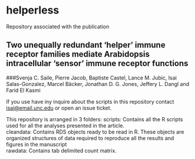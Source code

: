 # helperless
Repository associated with the publication
## Two unequally redundant ‘helper’ immune receptor families mediate Arabidopsis intracellular ‘sensor’ immune receptor functions
###Svenja C. Saile, Pierre Jacob, Baptiste Castel, Lance M. Jubic, Isai Salas-Gonzalez, Marcel Bäcker, Jonathan D. G. Jones, Jeffery L. Dangl and Farid El Kasmi

If you use have iny inquire about the scripts in this repository contact isai@email.unc.edu or open an issue ticket.


This repository is arranged in 3 folders:
scripts: Contains all the R scripts used for all the analyses presented in the article.<br />
cleandata: Contains RDS objects ready to be read in R. These objects are organized structures of data required to reproduce all the results and figures in the manuscript <br />
rawdata: Contains tab delimited count matrix. <br />


